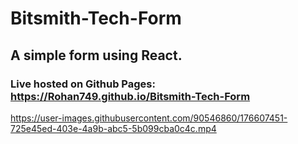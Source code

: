# Bitsmith-Tech-Form
## A simple form using React. <br>
### Live hosted on Github Pages: https://Rohan749.github.io/Bitsmith-Tech-Form


https://user-images.githubusercontent.com/90546860/176607451-725e45ed-403e-4a9b-abc5-5b099cba0c4c.mp4

